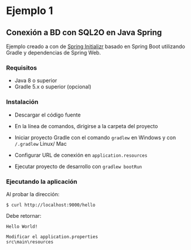 # Ejemplo 1
## Conexión a BD con SQL2O en Java Spring

Ejemplo creado a con de [Spring Initializr](https://start.spring.io/) basado en Spring Boot utilizando Gradle y dependencias de Spring Web.

### Requisitos
* Java 8 o superior 
* Gradle 5.x o superior (opcional)

### Instalación
* Descargar el código fuente
* En la línea de comandos, dirigirse a la carpeta del proyecto
* Iniciar proyecto Gradle con el comando `gradlew` en Windows y con `/.gradlew` Linux/ Mac

* Configurar URL de conexión en `application.resources`

* Ejecutar proyecto de desarrollo con `gradlew bootRun`

### Ejecutando la aplicación
Al probar la dirección:
```
$ curl http://localhost:9000/hello
```
Debe retornar:
```
Hello World!

Modificar el application.properties 
src\main\resources
```





